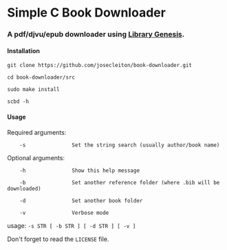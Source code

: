 # Simple C Book Downloader

### A pdf/djvu/epub downloader using [Library Genesis](http://gen.lib.rus.ec/). 

#### Installation

`git clone https://github.com/josecleiton/book-downloader.git`

`cd book-downloader/src`

`sudo make install`

`scbd -h`


#### Usage

Required arguments: 

        -s               Set the string search (usually author/book name) 
        
Optional arguments: 

        -h               Show this help message 
        
        -b               Set another reference folder (where .bib will be downloaded) 
        
        -d               Set another book folder 
        
        -v               Verbose mode 

usage: `-s STR [ -b STR ] [ -d STR ] [ -v ]`

Don't forget to read the `LICENSE` file.
